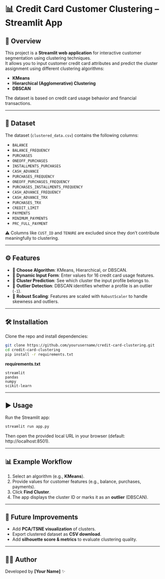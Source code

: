 # 📊 Credit Card Customer Clustering – Streamlit App

## 🚀 Overview
This project is a **Streamlit web application** for interactive customer segmentation using clustering techniques.  
It allows you to input customer credit card attributes and predict the cluster assignment using different clustering algorithms:  

- **KMeans**  
- **Hierarchical (Agglomerative) Clustering**  
- **DBSCAN**  

The dataset is based on credit card usage behavior and financial transactions.

---

## 📂 Dataset
The dataset (`clustered_data.csv`) contains the following columns:

- `BALANCE`  
- `BALANCE_FREQUENCY`  
- `PURCHASES`  
- `ONEOFF_PURCHASES`  
- `INSTALLMENTS_PURCHASES`  
- `CASH_ADVANCE`  
- `PURCHASES_FREQUENCY`  
- `ONEOFF_PURCHASES_FREQUENCY`  
- `PURCHASES_INSTALLMENTS_FREQUENCY`  
- `CASH_ADVANCE_FREQUENCY`  
- `CASH_ADVANCE_TRX`  
- `PURCHASES_TRX`  
- `CREDIT_LIMIT`  
- `PAYMENTS`  
- `MINIMUM_PAYMENTS`  
- `PRC_FULL_PAYMENT`  

⚠️ Columns like `CUST_ID` and `TENURE` are excluded since they don’t contribute meaningfully to clustering.

---

## ⚙️ Features
- 🔹 **Choose Algorithm**: KMeans, Hierarchical, or DBSCAN.  
- 🔹 **Dynamic Input Form**: Enter values for 16 credit card usage features.  
- 🔹 **Cluster Prediction**: See which cluster the input profile belongs to.  
- 🔹 **Outlier Detection**: DBSCAN identifies whether a profile is an outlier (`-1`).  
- 🔹 **Robust Scaling**: Features are scaled with `RobustScaler` to handle skewness and outliers.  

---

## 🛠️ Installation

Clone the repo and install dependencies:

```bash
git clone https://github.com/yourusername/credit-card-clustering.git
cd credit-card-clustering
pip install -r requirements.txt
```

**requirements.txt**
```
streamlit
pandas
numpy
scikit-learn
```

---

## ▶️ Usage

Run the Streamlit app:

```bash
streamlit run app.py
```

Then open the provided local URL in your browser (default: http://localhost:8501).

---

## 📊 Example Workflow
1. Select an algorithm (e.g., **KMeans**).  
2. Provide values for customer features (e.g., balance, purchases, payments).  
3. Click **Find Cluster**.  
4. The app displays the cluster ID or marks it as an **outlier** (DBSCAN).  

---

## 🧠 Future Improvements
- Add **PCA/TSNE visualization** of clusters.  
- Export clustered dataset as **CSV download**.  
- Add **silhouette score & metrics** to evaluate clustering quality.  

---

## 👨‍💻 Author
Developed by **[Your Name]** ✨  

